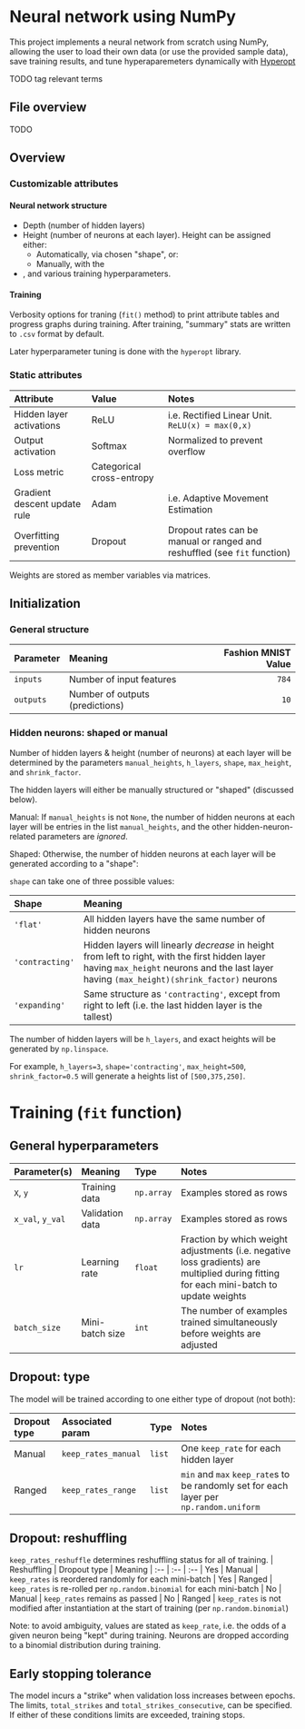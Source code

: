 # Neural network using NumPy

This project implements a neural network from scratch using NumPy, allowing the user to load their own data (or use the provided sample data), save training results, and tune hyperaparemeters dynamically with [Hyperopt](TODO)


TODO tag relevant terms

## File overview

TODO

## Overview

### Customizable attributes

#### Neural network structure

* Depth (number of hidden layers)
* Height (number of neurons at each layer).  Height can be assigned either:
  * Automatically, via chosen "shape", or:
  * Manually, with the
* , and various training hyperparameters.

#### Training



Verbosity options for traning (`fit()` method) to print attribute tables and progress graphs during training. After training, "summary" stats are written to `.csv` format by default.

Later hyperparameter tuning is done with the `hyperopt` library.

### Static attributes

Attribute | Value | Notes
:-- | :-- | :--
Hidden layer activations | ReLU | i.e. Rectified Linear Unit. `ReLU(x) = max(0,x)`
Output activation | Softmax | Normalized to prevent overflow
Loss metric | Categorical cross-entropy
Gradient descent update rule | Adam | i.e. Adaptive Movement Estimation
Overfitting prevention | Dropout | Dropout rates can be manual or ranged and reshuffled (see `fit` function)

Weights are stored as member variables via matrices.

## Initialization

### General structure

Parameter | Meaning | Fashion MNIST Value
:-- | :-- | --:
`inputs` | Number of input features | `784`
`outputs` | Number of outputs (predictions) | `10`

### Hidden neurons: shaped or manual

Number of hidden layers & height (number of neurons) at each layer will be determined by the  parameters `manual_heights`, `h_layers`, `shape`, `max_height`, and `shrink_factor`.

The hidden layers will either be manually structured or "shaped" (discussed below).

Manual: If `manual_heights` is not `None`, the number of hidden neurons at each layer will be entries in the list `manual_heights`, and the other hidden-neuron-related parameters are _ignored_.

Shaped: Otherwise, the number of hidden neurons at each layer will be generated according to a "shape":

`shape` can take one of three possible values:

Shape | Meaning
:-- | :--
`'flat'` | All hidden layers have the same number of hidden neurons
`'contracting'` | Hidden layers will linearly _decrease_ in height from left to right, with the first hidden layer having `max_height` neurons and the last layer having `(max_height)(shrink_factor)` neurons
`'expanding'` | Same structure as `'contracting'`, except from right to left (i.e. the last hidden layer is the tallest)

The number of hidden layers will be `h_layers`, and exact heights will be generated by `np.linspace`.

For example, `h_layers=3`, `shape='contracting'`, `max_height=500`, `shrink_factor=0.5` will generate a heights list of `[500,375,250]`.



# Training (`fit` function)

## General hyperparameters

| Parameter(s) | Meaning | Type | Notes
| :-- | :-- | :-- | :--
| `X`, `y` | Training data | `np.array` | Examples stored as rows
| `x_val`, `y_val` | Validation data | `np.array` | Examples stored as rows
| `lr` | Learning rate | `float` | Fraction by which weight adjustments (i.e. negative loss gradients) are multiplied during fitting for each mini-batch to update weights
| `batch_size` | Mini-batch size | `int` | The number of examples trained simultaneously before weights are adjusted


## Dropout: type

The model will be trained according to one either type of dropout (not both):

| Dropout type | Associated param | Type | Notes
| :-- | :-- | :-- | :--
| Manual | `keep_rates_manual` | `list` | One `keep_rate` for each hidden layer
| Ranged | `keep_rates_range` | `list` | `min` and `max` `keep_rate`s to be randomly set for each layer per `np.random.uniform`

## Dropout: reshuffling

`keep_rates_reshuffle` determines reshuffling status for all of training.
| Reshuffling | Dropout type | Meaning
| :-- | :-- | :--
| Yes | Manual | `keep_rates` is reordered randomly for each mini-batch
| Yes | Ranged | `keep_rates` is re-rolled per `np.random.binomial` for each mini-batch
| No  | Manual | `keep_rates` remains as passed
| No  | Ranged | `keep_rates` is not modified after instantiation at the start of training (per `np.random.binomial`)

Note: to avoid ambiguity, values are stated as `keep_rate`, i.e. the odds of a given neuron being "kept" during training.  Neurons are dropped according to a binomial distribution during training.


## Early stopping tolerance

The model incurs a "strike" when validation loss increases between epochs.  The limits, `total_strikes` and `total_strikes_consecutive`, can be specified.  If either of these conditions limits are exceeded, training stops.
